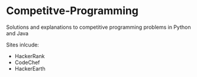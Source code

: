 # Competitve-Programming
Solutions and explanations to competitive programming problems in Python and Java

Sites inlcude:
- HackerRank
- CodeChef
- HackerEarth

